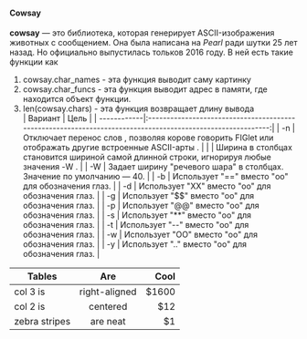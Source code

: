 #### Cowsay
__cowsay__ — это библиотека, которая генерирует ASCII-изображения животных с сообщением. Она была написана на *Pearl* ради шутки 25 лет назад. Но официально выпустилась тольков 2016 году. 
В ней есть такие функции как
1. cowsay.char_names - эта функция выводит саму картинку
2. cowsay.char_funcs - эта функция выводит адрес в памяти, где находится объект функции.
3. len(cowsay.chars) - эта функция возвращает длину вывода  
| Вариант     |  Цель                                                                                                       |
| ------------|:-----------------------------------------------------------------------------------------------------------:| 
| -n          | 	Отключает перенос слов , позволяя корове говорить FIGlet или отображать другие встроенные ASCII-арты .    |
|             |   Ширина в столбцах становится шириной самой длинной строки, игнорируя любые значения -W .                  | 
| -W          |   Задает ширину "речевого шара" в столбцах. Значение по умолчанию — 40.                                     |
| -b          |   Использует "==" вместо "oo" для обозначения глаз.                                                         |
| -d          |   Использует "XX" вместо "оо" для обозначения глаз.                                                         |
| -g          |   Использует "$$" вместо "оо" для обозначения глаз.                                                         |
| -p          |   Использует "@@" вместо "оо" для обозначения глаз.                                                         |
| -s          |   Использует "**" вместо "oo" для обозначения глаз.                                                         |
| -t          |   Использует "--" вместо "оо" для обозначения глаз.                                                         |
| -w          |   Использует "OO" вместо "оо" для обозначения глаз.                                                         |
| -y          |   Использует ".." вместо "оо" для обозначения глаз.                                                         |

| Tables        | Are           | Cool  |
| ------------- |:-------------:| -----:|
| col 3 is      | right-aligned | $1600 |
| col 2 is      | centered      |   $12 |
| zebra stripes | are neat      |    $1 |
